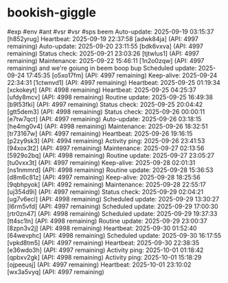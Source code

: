 # bookish-giggle
#exp
#env
#ant
#vsr
#vsr
#sps
beem 
Auto-update: 2025-09-19 03:15:37 [h852yrug]
Heartbeat: 2025-09-19 22:37:58 [adwk84ja] (API: 4997 remaining)
Auto-update: 2025-09-20 23:11:55 [bdk6vxva] (API: 4997 remaining)
Status check: 2025-09-21 23:03:26 [tjtwlus1] (API: 4997 remaining)
Maintenance: 2025-09-22 15:46:11 [1n2o0zqw] (API: 4997 remaining)
and we're goiung in
beem boop bup
Scheduled update: 2025-09-24 17:45:35 [o5xo17fm] (API: 4997 remaining)
Keep-alive: 2025-09-24 22:34:31 [1ctwnvd1] (API: 4997 remaining)
Heartbeat: 2025-09-25 01:19:34 [xckokeyt] (API: 4998 remaining)
Heartbeat: 2025-09-25 04:25:37 [ufdy8mcv] (API: 4998 remaining)
Routine update: 2025-09-25 16:49:38 [b9l53fki] (API: 4997 remaining)
Status check: 2025-09-25 20:04:42 [gtt5dem3] (API: 4998 remaining)
Status check: 2025-09-26 00:00:11 [e7tw7qct] (API: 4997 remaining)
Auto-update: 2025-09-26 03:18:15 [he4mg0v4] (API: 4998 remaining)
Maintenance: 2025-09-26 18:32:51 [tr73167w] (API: 4997 remaining)
Heartbeat: 2025-09-26 19:16:15 [p2zy9sk3] (API: 4994 remaining)
Activity ping: 2025-09-26 23:41:53 [94xox3t2] (API: 4997 remaining)
Maintenance: 2025-09-27 02:13:56 [5929o2bq] (API: 4998 remaining)
Routine update: 2025-09-27 23:05:27 [tu0vxx3t] (API: 4997 remaining)
Keep-alive: 2025-09-28 02:01:31 [ns1nmmrd] (API: 4998 remaining)
Routine update: 2025-09-28 15:36:53 [d8m6c81z] (API: 4997 remaining)
Keep-alive: 2025-09-28 18:25:56 [9qbhpyok] (API: 4992 remaining)
Maintenance: 2025-09-28 22:55:17 [uj354d9i] (API: 4997 remaining)
Status check: 2025-09-29 02:04:21 [ug7v6ecl] (API: 4998 remaining)
Scheduled update: 2025-09-29 13:30:27 [l6rm5vfd] (API: 4997 remaining)
Scheduled update: 2025-09-29 17:00:30 [rtr0zn47] (API: 4998 remaining)
Scheduled update: 2025-09-29 19:37:33 [tt4sc1ln] (API: 4998 remaining)
Routine update: 2025-09-29 23:00:37 [8zpn3v2j] (API: 4998 remaining)
Heartbeat: 2025-09-30 01:52:40 [64wevphc] (API: 4998 remaining)
Scheduled update: 2025-09-30 16:17:55 [vpkd8tm5] (API: 4997 remaining)
Heartbeat: 2025-09-30 22:38:35 [e36wdo3h] (API: 4997 remaining)
Activity ping: 2025-10-01 01:18:42 [qpbxv2gk] (API: 4998 remaining)
Activity ping: 2025-10-01 15:18:29 [ojpeeusj] (API: 4997 remaining)
Heartbeat: 2025-10-01 23:10:02 [wx3a5vyq] (API: 4997 remaining)
